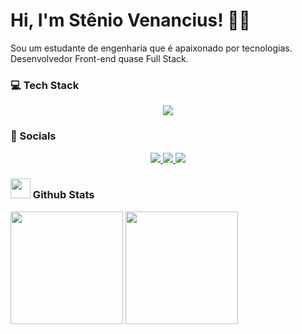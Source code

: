 # Hi, I'm Stênio Venancius! 👋🏼
Sou um estudante de engenharia que é apaixonado por tecnologias. <br>
Desenvolvedor Front-end quase Full Stack.

### 💻 Tech Stack
<section align="center">
  <img src= "https://skillicons.dev/icons?i=js,html,css,bootstrap,figma">
</section>

### 📱 Socials
<section align="center">
  <a href="https://linkedin.com/in/jsvenancius/">
    <img src="https://skillicons.dev/icons?i=linkedin">
  </a>
  <a href="https://instagram.com/veeennix">
    <img src="https://skillicons.dev/icons?i=instagram">
  </a>
  <a href="https://twitter.com/veennix">
     <img src="https://skillicons.dev/icons?i=twitter">
  </a>
</section>

### <img width="32px" src="https://skillicons.dev/icons?i=github"> Github Stats
<section>
  <img height="180px" src="https://github-readme-stats.vercel.app/api?username=steniovenancius&show_icons=true&theme=merko">
  <img height="180px" src="https://github-readme-stats.vercel.app/api/top-langs/?username=steniovenancius&layout=compact&theme=merko">
</section>

